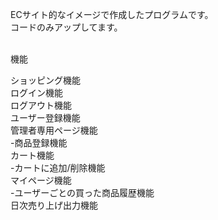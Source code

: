 ECサイト的なイメージで作成したプログラムです。<br>
コードのみアップしてます。<br><br>

機能<br>

ショッピング機能<br>
ログイン機能<br>
ログアウト機能<br>
ユーザー登録機能<br>
管理者専用ページ機能<br>
-商品登録機能<br>
カート機能<br>
-カートに追加/削除機能<br>
マイページ機能<br>
-ユーザーごとの買った商品履歴機能<br>
日次売り上げ出力機能<br>
